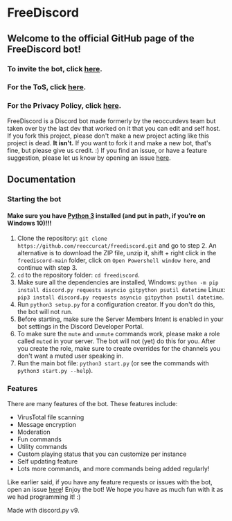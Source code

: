 # FreeDiscord
## Welcome to the official GitHub page of the FreeDiscord bot!

### To invite the bot, click [here](https://fd.reoccur.tech/invite). 
### For the ToS, click [here](https://fd.reoccur.tech/tos).
### For the Privacy Policy, click [here](https://fd.reoccur.tech/privacy).

FreeDiscord is a Discord bot made formerly by the reoccurdevs team but taken over by the last dev that worked on it that you can edit and self host. If you fork this project, please don't make a new project acting like this project is dead. **It isn't.** If you want to fork it and make a new bot, that's fine, but please give us credit. :)
If you find an issue, or have a feature suggestion, please let us know by opening an issue [here](https://github.com/reoccurcat/freediscord/issues).

## Documentation

### Starting the bot
#### Make sure you have [Python 3](https://www.python.org/downloads/) installed (and put in path, if you're on Windows 10)!!!
1. Clone the repository: `git clone https://github.com/reoccurcat/freediscord.git` and go to step 2. An alternative is to download the ZIP file, unzip it, shift + right click in the `freediscord-main` folder, click on `Open Powershell window here`, and continue with step 3.
2. `cd` to the repository folder: `cd freediscord`.
3. Make sure all the dependencies are installed, Windows: `python -m pip install discord.py requests asyncio gitpython psutil datetime` Linux: `pip3 install discord.py requests asyncio gitpython psutil datetime`.
4. Run `python3 setup.py` for a configuration creator. If you don't do this, the bot will not run.
5. Before starting, make sure the Server Members Intent is enabled in your bot settings in the Discord Developer Portal.
6. To make sure the `mute` and `unmute` commands work, please make a role called `muted` in your server. The bot will not (yet) do this for you. After you create the role, make sure to create overrides for the channels you don't want a muted user speaking in.
7. Run the main bot file: `python3 start.py` (or see the commands with `python3 start.py --help`).

### Features

There are many features of the bot. These features include:

- VirusTotal file scanning
- Message encryption
- Moderation
- Fun commands
- Utility commands
- Custom playing status that you can customize per instance
- Self updating feature
- Lots more commands, and more commands being added regularly!

Like earlier said, if you have any feature requests or issues with the bot, open an issue [here](https://github.com/reoccurcat/freediscord/issues)!
Enjoy the bot! We hope you have as much fun with it as we had programming it! :)

Made with discord.py v9.

